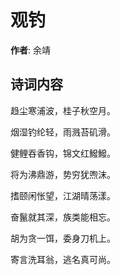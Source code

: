 # 观钓

**作者**: 余靖

## 诗词内容

趋尘寒浦波，桂子秋空月。

烟湿钓纶轻，雨溅苔矶滑。

健鲤吞香钩，锦文红鱍鱍。

将为沸鼎游，势穷犹喣沫。

搘颐闲怅望，江湖晴荡漾。

奋鬣就其深，族类能相忘。

胡为贪一饵，委身刀机上。

寄言洗耳翁，逃名真可尚。

